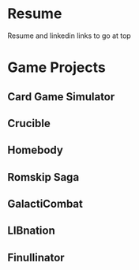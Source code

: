 # Resume
Resume and linkedin links to go at top

# Game Projects

## Card Game Simulator

## Crucible

## Homebody

## Romskip Saga

## GalactiCombat

## LIBnation

## Finullinator
